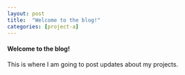 ```yaml
---
layout: post
title:  "Welcome to the blog!"
categories: [project-a]
---
```


#### Welcome to the blog!

This is where I am going to post updates about my projects.
